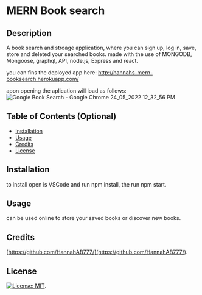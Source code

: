 
# MERN Book search

## Description

A book search and stroage application, where you can sign up, log in, save, store and deleted your searched books. made with the use of MONGODB, Mongoose, graphql, API, node.js, Express and react.

you can fins the deployed app here: http://hannahs-mern-booksearch.herokuapp.com/

apon opening the aplication will load as follows:
![Google Book Search - Google Chrome 24_05_2022 12_32_56 PM](https://user-images.githubusercontent.com/93077324/169949700-2fdf7714-9ddb-4893-9fb9-8a827489dedd.png)


## Table of Contents (Optional)
- [Installation](#installation)
- [Usage](#usage)
- [Credits](#credits)
- [License](#license)

## Installation

to install open is VSCode and run npm install, the run npm start. 

## Usage

can be used online to store your saved books or discover new books.

## Credits
[https://github.com/HannahAB777/](https://github.com/HannahAB777/).

## License
 [![License: MIT](https://img.shields.io/badge/License-MIT-yellow.svg)](https://opensource.org/licenses/MIT).
